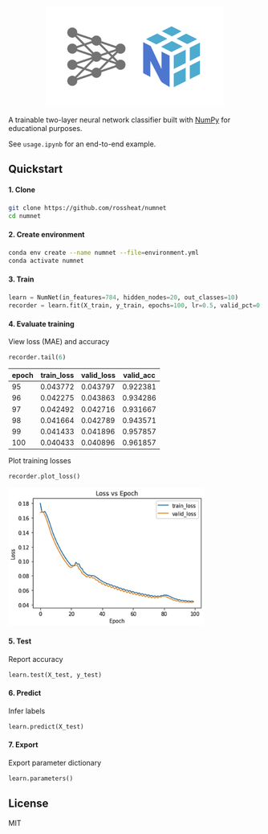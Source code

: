 <p align="center">
  <img height="200" src="./assets/nn.png">
</p>

A trainable two-layer neural network classifier built with [NumPy](https://github.com/numpy/numpy) for educational purposes.

See `usage.ipynb` for an end-to-end example.

## Quickstart

#### 1. Clone
``` bash 
git clone https://github.com/rossheat/numnet
cd numnet
```

#### 2. Create environment
``` bash 
conda env create --name numnet --file=environment.yml
conda activate numnet
```

#### 3. Train
```python
learn = NumNet(in_features=784, hidden_nodes=20, out_classes=10)
recorder = learn.fit(X_train, y_train, epochs=100, lr=0.5, valid_pct=0.1)
```

#### 4. Evaluate training

View loss (MAE) and accuracy
```python
recorder.tail(6)
```

| epoch | train_loss | valid_loss | valid_acc |
|-------|------------|------------|-----------|
| 95    | 0.043772   | 0.043797   | 0.922381  |
| 96    | 0.042275   | 0.043863   | 0.934286  |
| 97    | 0.042492   | 0.042716   | 0.931667  |
| 98    | 0.041664   | 0.042789   | 0.943571  |
| 99    | 0.041433   | 0.041896   | 0.957857  |
| 100   | 0.040433   | 0.040896   | 0.961857  |


Plot training losses
```python
recorder.plot_loss()
```

<img height="275" src="./assets/loss_plot.jpg">

#### 5. Test

Report accuracy
```python
learn.test(X_test, y_test)
```

#### 6. Predict

Infer labels
```python
learn.predict(X_test)
```

#### 7. Export

Export parameter dictionary
```python
learn.parameters()
```

## License
MIT
